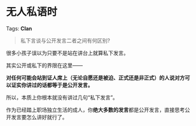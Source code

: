 # 无人私语时

Tags: **Clan**

> 私下言谈与公开发言二者之间有何区别?



很多小孩子误以为只要不是站在讲台上就算私下发言。

其实公开或私下的界限在这里——

**对任何可能会站到证人席上（无论自愿还是被迫、正式还是非正式）的人说对方可以证实你讲过的话都等于是公开发言。**

所以，本质上你根本就没有讲过几句“私下发言”。

作为已经踏上职场独立生活的成人，你**绝大多数的发言**都是公开发言，直接思考公开发言要怎么讲好就行了。



